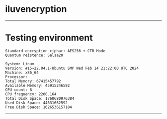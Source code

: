 # iluvencryption
---

# Testing environment

```
Standard encryption ciphar: AES256 + CTR Mode
Quantum reistence: Salsa20
```

```
System: Linux
Version: #15~22.04.1-Ubuntu SMP Wed Feb 14 21:22:00 UTC 2024
Machine: x86_64
Processor: 
Total Memory: 67415457792
Available Memory: 45915246592
CPU count: 8
CPU frequency: 2200.164
Total Disk Space: 1760680976384
Used Disk Space: 44631662592
Free Disk Space: 1626536157184
```

---

